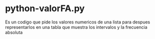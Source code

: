 # python-valorFA.py
Es un codigo que pide los valores numericos de 
una lista para despues representarlos en una tabla
que muestra los intervalos y la frecuencia absoluta
